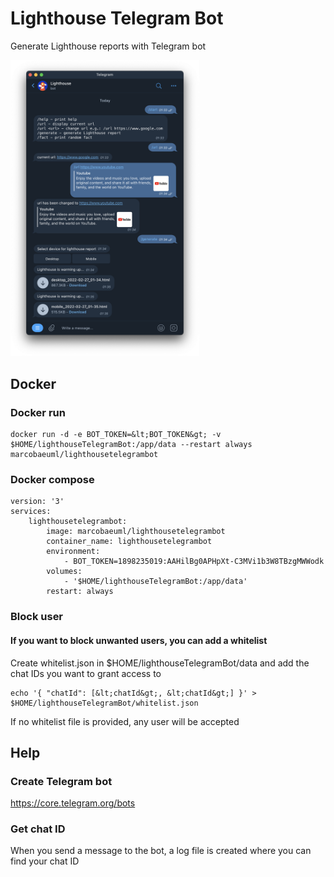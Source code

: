 # Lighthouse Telegram Bot

<p>Generate Lighthouse reports with Telegram bot</p>
<img src="https://raw.githubusercontent.com/MarcoBaeuml/lighthouseTelegramBot/master/lighthouseTelegramBot_example.png" alt="lighthouseTelegramBot_example.png" width=60% />

## Docker

### Docker run

```
docker run -d -e BOT_TOKEN=&lt;BOT_TOKEN&gt; -v $HOME/lighthouseTelegramBot:/app/data --restart always marcobaeuml/lighthousetelegrambot
```

### Docker compose

```
version: '3'
services:
    lighthousetelegrambot:
        image: marcobaeuml/lighthousetelegrambot
        container_name: lighthousetelegrambot
        environment:
            - BOT_TOKEN=1898235019:AAHilBg0APHpXt-C3MVi1b3W8TBzgMWWodk
        volumes:
            - '$HOME/lighthouseTelegramBot:/app/data'
        restart: always
```

### Block user

#### If you want to block unwanted users, you can add a whitelist
Create whitelist.json in $HOME/lighthouseTelegramBot/data and add the chat IDs you want to grant access to<br>
```
echo '{ "chatId": [&lt;chatId&gt;, &lt;chatId&gt;] }' > $HOME/lighthouseTelegramBot/whitelist.json
```
<p>If no whitelist file is provided, any user will be accepted</p>

## Help

### Create Telegram bot

https://core.telegram.org/bots

### Get chat ID

When you send a message to the bot, a log file is created where you can find your chat ID
